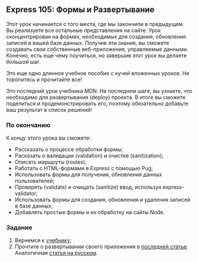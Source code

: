 ## Express 105: Формы и Развертывание

Этот урок начинается с того места, где мы закончили в предыдущем. Вы реализуете все остальные представления на сайте. Урок сконцентрирован на формах, необходимых для создания, обновления записей в вашей базе данных. Получив эти знания, вы сможете создавать свои собственные веб-приложения, управляемые данными. Конечно, есть еще чему поучиться, но завершив этот урок вы делаете _большой_ шаг.

Это еще одно длинное учебное пособие с кучей вложенных уроков. Не торопитесь и прочитайте все!

Это последний урок учебника MDN. На последнем шаге, вы узнаете, что необходимо для развертывания (deploy) проекта. В итоге вы сможете поделиться и продемонстрировать его, поэтому обязательно добавьте ваш результат в список решений!

### По окончанию

К концу этого урока вы сможете:

- Рассказать о процессе обработки формы;
- Расказать о валидации (validation) и очистке (sanitization);
- Описать маршруты (routes);
- Работать с HTML-формами в Express с помощью Pug;
- Использовать формы для получения, обновления данных пользователей;
- Проверять (validate) и очищать (sanitize) ввод, используя express-validator;
- Использовать формы для создания, обновления и удаления записей в базе данных;
- Добавлять простые формы и их обработку на сайты Node.

### Задание

1. Вернемся к [учебнику](https://developer.mozilla.org/ru/docs/Learn/Server-side/Express_Nodejs/forms);
2. Прочтите о развертывании своего приложения в [последней статье](https://developer.mozilla.org/en-US/docs/Learn/Server-side/Express_Nodejs/deployment). Аналогичная [статья на русском](https://medium.com/devschacht/node-hero-chapter-12-6c392f4e3c0f).
